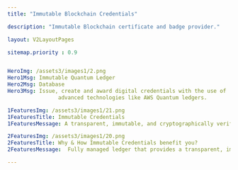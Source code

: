 ```yaml
---
title: "Immutable Blockchain Credentials"

description: "Immutable Blockchain certificate and badge provider."

layout: V2LayoutPages

sitemap.priority : 0.9


HeroImg: /assets3/images1/2.png
Hero1Msg: Immutable Quantum Ledger
Hero2Msg: Database
Hero3Msg: Issue, create and award digital credentials with the use of 
                advanced technologies like AWS Quantum ledgers.

1FeaturesImg: /assets3/images1/21.png
1FeaturesTitle: Immutable Credentials
1FeaturesMessage: A transparent, immutable, and cryptographically verifiable transaction record is offered by QLDB, a fully managed centralized ledger database. To put it another way, QLDB makes it possible to trace each and every modification to already-existing data, as well as its history and goes a step further by encrypting these alterations with hash data that has been cryptographically verified.

2FeaturesImg: /assets3/images1/20.png
2FeaturesTitle: Why & How Immutable Credentials benefit you?
2FeaturesMessage:  Fully managed ledger that provides a transparent, immutable, and cryptographically verifiable credential transaction log.                   Track all credential data changes, and maintain a complete and verifiable history of changes over time. Maintaining accurate and up-to-date data compiled for each issued credential is made easier. A central database with verifiable transactions

---
```

